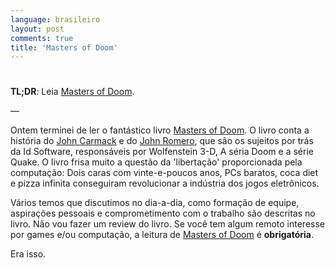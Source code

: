 ```yaml
---
language: brasileiro
layout: post
comments: true
title: 'Masters of Doom'
---
```


# <p hidden>Masters of Doom<p hidden>

**TL;DR**: Leia [Masters of Doom](http://en.wikipedia.org/wiki/Masters_of_Doom).

&#x2014;

Ontem terminei de ler o fantástico livro [Masters of Doom](http://en.wikipedia.org/wiki/Masters_of_Doom). O livro conta a
história do [John Carmack](http://en.wikipedia.org/wiki/John_Carmack) e do [John Romero](http://en.wikipedia.org/wiki/John_Romero), que são os sujeitos por trás da Id
Software, responsáveis por Wolfenstein 3-D, A séria Doom e a série Quake. O
livro frisa muito a questão da 'libertação' proporcionada pela computação: Dois
caras com vinte-e-poucos anos, PCs baratos, coca diet e pizza infinita
conseguiram revolucionar a indústria dos jogos eletrônicos.

Vários temos que discutimos no dia-a-dia, como formação de equipe, aspirações
pessoais e comprometimento com o trabalho são descritas no livro. Não vou fazer
um review do livro. Se você tem algum remoto interesse por games e/ou
computação, a leitura de [Masters of Doom](http://en.wikipedia.org/wiki/Masters_of_Doom) é **obrigatória**.

Era isso.
